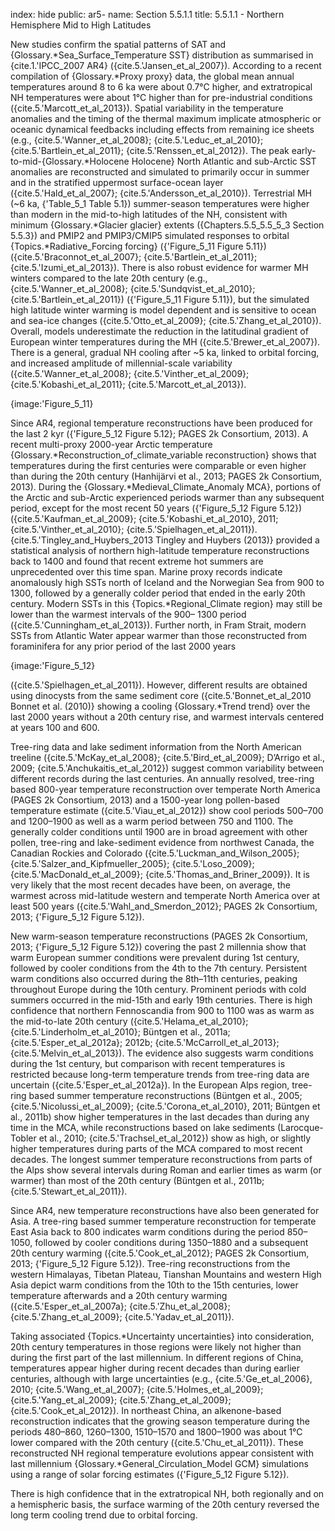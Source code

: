 index: hide
public: ar5-
name: Section 5.5.1.1
title: 5.5.1.1 - Northern Hemisphere Mid to High Latitudes

New studies confirm the spatial patterns of SAT and {Glossary.*Sea_Surface_Temperature SST} distribution as summarised in {cite.1.'IPCC_2007 AR4} ({cite.5.'Jansen_et_al_2007}). According to a recent compilation of {Glossary.*Proxy proxy} data, the global mean annual temperatures around 8 to 6 ka were about 0.7°C higher, and extratropical NH temperatures were about 1°C higher than for pre-industrial conditions ({cite.5.'Marcott_et_al_2013}). Spatial variability in the temperature anomalies and the timing of the thermal maximum implicate atmospheric or oceanic dynamical feedbacks including effects from remaining ice sheets (e.g., {cite.5.'Wanner_et_al_2008}; {cite.5.'Leduc_et_al_2010}; {cite.5.'Bartlein_et_al_2011}; {cite.5.'Renssen_et_al_2012}). The peak early-to-mid-{Glossary.*Holocene Holocene} North Atlantic and sub-Arctic SST anomalies are reconstructed and simulated to primarily occur in summer and in the stratified uppermost surface-ocean layer ({cite.5.'Hald_et_al_2007}; {cite.5.'Andersson_et_al_2010}). Terrestrial MH (~6 ka, {'Table_5_1 Table 5.1}) summer-season temperatures were higher than modern in the mid-to-high latitudes of the NH, consistent with minimum {Glossary.*Glacier glacier} extents ({Chapters.5.5_5.5_5_3 Section 5.5.3}) and PMIP2 and PMIP3/CMIP5 simulated responses to orbital {Topics.*Radiative_Forcing forcing} ({'Figure_5_11 Figure 5.11}) ({cite.5.'Braconnot_et_al_2007}; {cite.5.'Bartlein_et_al_2011}; {cite.5.'Izumi_et_al_2013}). There is also robust evidence for warmer MH winters compared to the late 20th century (e.g., {cite.5.'Wanner_et_al_2008}; {cite.5.'Sundqvist_et_al_2010}; {cite.5.'Bartlein_et_al_2011}) ({'Figure_5_11 Figure 5.11}), but the simulated high latitude winter warming is model dependent and is sensitive to ocean and sea-ice changes ({cite.5.'Otto_et_al_2009}; {cite.5.'Zhang_et_al_2010}). Overall, models underestimate the reduction in the latitudinal gradient of European winter temperatures during the MH ({cite.5.'Brewer_et_al_2007}). There is a general, gradual NH cooling after ~5 ka, linked to orbital forcing, and increased amplitude of millennial-scale variability ({cite.5.'Wanner_et_al_2008}; {cite.5.'Vinther_et_al_2009}; {cite.5.'Kobashi_et_al_2011}; {cite.5.'Marcott_et_al_2013}).

{image:'Figure_5_11}

Since AR4, regional temperature reconstructions have been produced for the last 2 kyr ({'Figure_5_12 Figure 5.12}; PAGES 2k Consortium, 2013). A recent multi-proxy 2000-year Arctic temperature {Glossary.*Reconstruction_of_climate_variable reconstruction} shows that temperatures during the first centuries were comparable or even higher than during the 20th century (Hanhijärvi et al., 2013; PAGES 2k Consortium, 2013). During the {Glossary.*Medieval_Climate_Anomaly MCA}, portions of the Arctic and sub-Arctic experienced periods warmer than any subsequent period, except for the most recent 50 years ({'Figure_5_12 Figure 5.12}) ({cite.5.'Kaufman_et_al_2009}; {cite.5.'Kobashi_et_al_2010}, 2011; {cite.5.'Vinther_et_al_2010}; {cite.5.'Spielhagen_et_al_2011}). {cite.5.'Tingley_and_Huybers_2013 Tingley and Huybers (2013)} provided a statistical analysis of northern high-latitude temperature reconstructions back to 1400 and found that recent extreme hot summers are unprecedented over this time span. Marine proxy records indicate anomalously high SSTs north of Iceland and the Norwegian Sea from 900 to 1300, followed by a generally colder period that ended in the early 20th century. Modern SSTs in this {Topics.*Regional_Climate region} may still be lower than the warmest intervals of the 900– 1300 period ({cite.5.'Cunningham_et_al_2013}). Further north, in Fram Strait, modern SSTs from Atlantic Water appear warmer than those reconstructed from foraminifera for any prior period of the last 2000 years

{image:'Figure_5_12}

({cite.5.'Spielhagen_et_al_2011}). However, different results are obtained using dinocysts from the same sediment core ({cite.5.'Bonnet_et_al_2010 Bonnet et al. (2010)} showing a cooling {Glossary.*Trend trend} over the last 2000 years without a 20th century rise, and warmest intervals centered at years 100 and 600.

Tree-ring data and lake sediment information from the North American treeline ({cite.5.'McKay_et_al_2008}; {cite.5.'Bird_et_al_2009}; D’Arrigo et al., 2009; {cite.5.'Anchukaitis_et_al_2012}) suggest common variability between different records during the last centuries. An annually resolved, tree-ring based 800-year temperature reconstruction over temperate North America (PAGES 2k Consortium, 2013) and a 1500-year long pollen-based temperature estimate ({cite.5.'Viau_et_al_2012}) show cool periods 500–700 and 1200–1900 as well as a warm period between 750 and 1100. The generally colder conditions until 1900 are in broad agreement with other pollen, tree-ring and lake-sediment evidence from northwest Canada, the Canadian Rockies and Colorado ({cite.5.'Luckman_and_Wilson_2005}; {cite.5.'Salzer_and_Kipfmueller_2005}; {cite.5.'Loso_2009}; {cite.5.'MacDonald_et_al_2009}; {cite.5.'Thomas_and_Briner_2009}). It is very likely that the most recent decades have been, on average, the warmest across mid-latitude western and temperate North America over at least 500 years ({cite.5.'Wahl_and_Smerdon_2012}; PAGES 2k Consortium, 2013; {'Figure_5_12 Figure 5.12}).

New warm-season temperature reconstructions (PAGES 2k Consortium, 2013; {'Figure_5_12 Figure 5.12}) covering the past 2 millennia show that warm European summer conditions were prevalent during 1st century, followed by cooler conditions from the 4th to the 7th century. Persistent warm conditions also occurred during the 8th–11th centuries, peaking throughout Europe during the 10th century. Prominent periods with cold summers occurred in the mid-15th and early 19th centuries. There is high confidence that northern Fennoscandia from 900 to 1100 was as warm as the mid-to-late 20th century ({cite.5.'Helama_et_al_2010}; {cite.5.'Linderholm_et_al_2010}; Büntgen et al., 2011a; {cite.5.'Esper_et_al_2012a}; 2012b; {cite.5.'McCarroll_et_al_2013}; {cite.5.'Melvin_et_al_2013}). The evidence also suggests warm conditions during the 1st century, but comparison with recent temperatures is restricted because long-term temperature trends from tree-ring data are uncertain ({cite.5.'Esper_et_al_2012a}). In the European Alps region, tree-ring based summer temperature reconstructions (Büntgen et al., 2005; {cite.5.'Nicolussi_et_al_2009}; {cite.5.'Corona_et_al_2010}, 2011; Büntgen et al., 2011b) show higher temperatures in the last decades than during any time in the MCA, while reconstructions based on lake sediments (Larocque-Tobler et al., 2010; {cite.5.'Trachsel_et_al_2012}) show as high, or slightly higher temperatures during parts of the MCA compared to most recent decades. The longest summer temperature reconstructions from parts of the Alps show several intervals during Roman and earlier times as warm (or warmer) than most of the 20th century (Büntgen et al., 2011b; {cite.5.'Stewart_et_al_2011}).

Since AR4, new temperature reconstructions have also been generated for Asia. A tree-ring based summer temperature reconstruction for temperate East Asia back to 800 indicates warm conditions during the period 850–1050, followed by cooler conditions during 1350–1880 and a subsequent 20th century warming ({cite.5.'Cook_et_al_2012}; PAGES 2k Consortium, 2013; {'Figure_5_12 Figure 5.12}). Tree-ring reconstructions from the western Himalayas, Tibetan Plateau, Tianshan Mountains and western High Asia depict warm conditions from the 10th to the 15th centuries, lower temperature afterwards and a 20th century warming ({cite.5.'Esper_et_al_2007a}; {cite.5.'Zhu_et_al_2008}; {cite.5.'Zhang_et_al_2009}; {cite.5.'Yadav_et_al_2011}).

Taking associated {Topics.*Uncertainty uncertainties} into consideration, 20th century temperatures in those regions were likely not higher than during the first part of the last millennium. In different regions of China, temperatures appear higher during recent decades than during earlier centuries, although with large uncertainties (e.g., {cite.5.'Ge_et_al_2006}, 2010; {cite.5.'Wang_et_al_2007}; {cite.5.'Holmes_et_al_2009}; {cite.5.'Yang_et_al_2009}; {cite.5.'Zhang_et_al_2009}; {cite.5.'Cook_et_al_2012}). In northeast China, an alkenone-based reconstruction indicates that the growing season temperature during the periods 480–860, 1260–1300, 1510–1570 and 1800–1900 was about 1°C lower compared with the 20th century ({cite.5.'Chu_et_al_2011}). These reconstructed NH regional temperature evolutions appear consistent with last millennium {Glossary.*General_Circulation_Model GCM} simulations using a range of solar forcing estimates ({'Figure_5_12 Figure 5.12}).

There is high confidence that in the extratropical NH, both regionally and on a hemispheric basis, the surface warming of the 20th century reversed the long term cooling trend due to orbital forcing.
